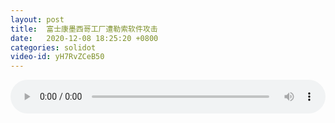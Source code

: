 ```yaml
---
layout: post
title:  富士康墨西哥工厂遭勒索软件攻击
date:   2020-12-08 18:25:20 +0800
categories: solidot
video-id: yH7RvZCeB50
---
```


<audio src="/assets/58f8f2aa4f28a07bf144536147dacaa7.mp3" style="width: 100%;" controls></audio>

